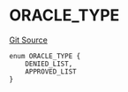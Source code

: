 # ORACLE_TYPE
[Git Source](https://github.com/thrackle-io/tron/blob/e7a29d289e813f2ec0afb244343b31481470bf5f/src/protocol/economic/ruleProcessor/RuleCodeData.sol)


```solidity
enum ORACLE_TYPE {
    DENIED_LIST,
    APPROVED_LIST
}
```

